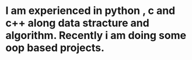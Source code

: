 # I am experienced in python , c and c++ along data stracture and algorithm. Recently i am doing some oop based projects.
